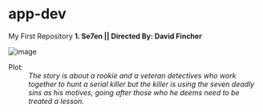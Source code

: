 # app-dev
My First Repository
<b>1. Se7en || Directed By: David Fincher</b>

![image](https://user-images.githubusercontent.com/102843107/206891207-9e1a4f17-d78b-40e7-a948-0b2976be5aba.png)
<dt>Plot:</dt>
<dd><i>The story is about a rookie and a veteran detectives who work together to hunt a serial killer but the killer is using the seven deadly sins as his motives, going after those who he deems need to be treated a lesson.</i></dd>

